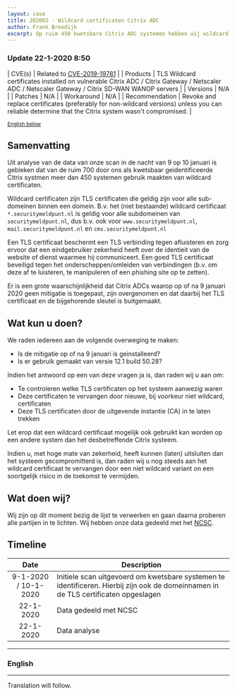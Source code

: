 ```yaml
---
layout: case
title: 202002 - Wildcard certificaten Citrix ADC
author: Frank Breedijk
excerpt: Op ruim 450 kwetsbare Citrix ADC systemen hebben wij wildcard certificaten aangetroffen / We have found oiver 450 Citrix ADC 
---
```


### Update 22-1-2020 8:50

| CVE(s) | Related to [CVE-2019-19781](https://cve.mitre.org/cgi-bin/cvename.cgi?name=CVE-2019-19781) |
| Products | TLS Wildcard certificates installed on vulnerable Citrix ADC / Citrix Gateway / Netscaler ADC / Netscaler Gateway / Citrix SD-WAN WANOP servers |
| Versions | N/A |
| Patches | N/A |
| Workaround | N/A |
| Recommendation | Revoke and replace certificates (preferably for non-wildcard versions) unless you can reliable determine that the Citrix system wasn't compromised. |

<small>[English below](#english)</small>


## Samenvatting

Uit analyse van de data van onze scan in de nacht van 9 op 10 januari is gebleken dat van de ruim 700 door ons als kwetsbaar geidentificeerde Citrix systmen meer dan 450 systemen gebruik maakten van wildcard certificaten.

Wildcard certificaten zijn TLS certificaten die geldig zijn voor alle sub-domeinen binnen een domein. B.v. het (niet bestaande) wildcard certificaat `*.securitymeldpunt.nl` is geldig voor alle subdomeinen van `securitymeldpunt.nl`, dus b.v. ook voor `www.securitymeldpunt.nl`, `mail.securitymeldpunt.nl` en `cms.securitymeldpunt.nl`

Een TLS certificaat beschermt een TLS verbinding tegen afluisteren en zorg ervoor dat een eindgebruiker zekerheid heeft over de identieit van de website of dienst waarmee hij communiceert. Een goed TLS certificaat beveiligd tegen het onderscheppen/omleiden van verbindingen (b.v. om deze af te luisteren, te manipuleren of een phishing site op te zetten).

Er is een grote waarschijnlijkheid dat Citrix ADCs waarop op of na 9 januari 2020 geen mitigatie is toegepast, zijn overgenomen en dat daarbij het TLS certificaat en de bijgehorende sleutel is buitgemaakt.

## Wat kun u doen?

We raden iedereen aan de volgende overweging te maken:
* Is de mitigatie op of na 9 januari is geinstalleerd?
* Is er gebruik gemaakt van versie 12.1 build 50.28?

Indien het antwoord op een van deze vragen ja is, dan raden wij u aan om:
* Te controleren welke TLS certificaten op het systeem aanwezig waren
* Deze certificaten te vervangen door nieuwe, bij voorkeur niet wildcard, certificaten
* Deze TLS certificaten door de uitgevende instantie (CA) in te laten trekken

Let erop dat een wildcard certificaat mogelijk ook gebruikt kan worden op een andere system dan het desbetreffende Citrix systeem.

Indien u, met hoge mate van zekerheid, heeft kunnen (laten) uitsluiten dan het systeem gecompromitterd is, dan raden wij u nog steeds aan het wildcard certificaat te vervangen door een niet wildcard variant on een soortgelijk risico in de toekomst te vermijden.

## Wat doen wij?

Wij zijn op dit moment bezig de lijst te verwerken en gaan daarna proberen alle partijen in te lichten. Wij hebben onze data gedeeld met het [NCSC](https://www.ncsc.nl).

## Timeline

| Date  | Description |
|:-----:|-------------|
| 9-1-2020 / 10-1-2020 | Initiele scan uitgevoerd om kwetsbare systemen te identificeren. Hierbij zijn ook de domeinnamen in de TLS certificaten opgeslagen |
| 22-1-2020 | Data gedeeld met NCSC |
| 22-1-2020 | Data analyse |
 
<hr>

### <a name="english"></a>English
<hr>

Translation will follow.